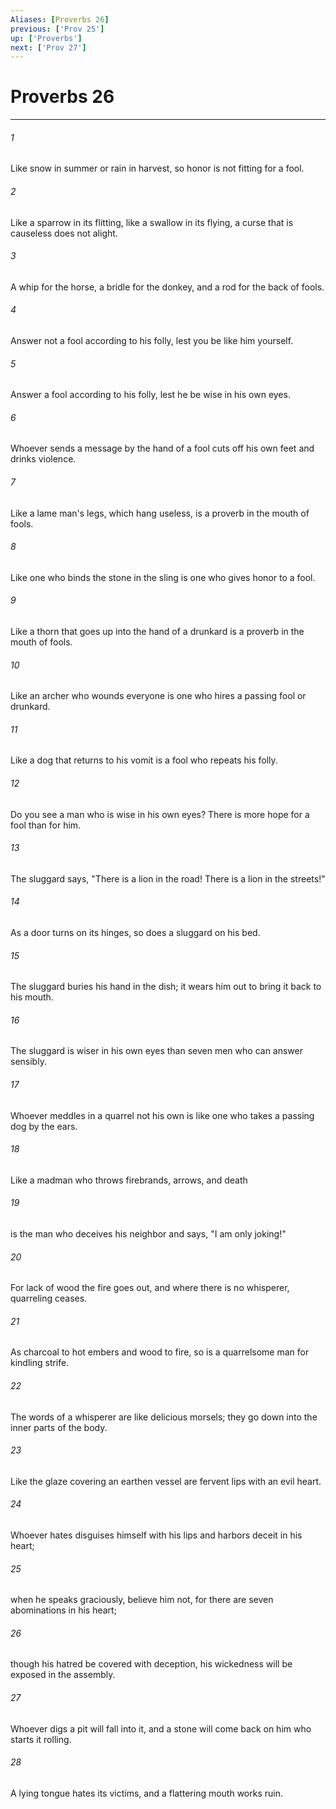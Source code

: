```yaml
---
Aliases: [Proverbs 26]
previous: ['Prov 25']
up: ['Proverbs']
next: ['Prov 27']
---
```

# Proverbs 26

***

 

###### 1 
Like snow in summer or rain in harvest, 
 so honor is not fitting for a fool. 
 
 

###### 2 
Like a sparrow in its flitting, like a swallow in its flying, 
 a curse that is causeless does not alight. 
 
 

###### 3 
A whip for the horse, a bridle for the donkey, 
 and a rod for the back of fools. 
 
 

###### 4 
Answer not a fool according to his folly, 
 lest you be like him yourself. 
 
 

###### 5 
Answer a fool according to his folly, 
 lest he be wise in his own eyes. 
 
 

###### 6 
Whoever sends a message by the hand of a fool 
 cuts off his own feet and drinks violence. 
 
 

###### 7 
Like a lame man's legs, which hang useless, 
 is a proverb in the mouth of fools. 
 
 

###### 8 
Like one who binds the stone in the sling 
 is one who gives honor to a fool. 
 
 

###### 9 
Like a thorn that goes up into the hand of a drunkard 
 is a proverb in the mouth of fools. 
 
 

###### 10 
Like an archer who wounds everyone 
 is one who hires a passing fool or drunkard. 
 
 

###### 11 
Like a dog that returns to his vomit 
 is a fool who repeats his folly. 
 
 

###### 12 
Do you see a man who is wise in his own eyes? 
 There is more hope for a fool than for him. 
 
 

###### 13 
The sluggard says, "There is a lion in the road! 
 There is a lion in the streets!" 
 
 

###### 14 
As a door turns on its hinges, 
 so does a sluggard on his bed. 
 
 

###### 15 
The sluggard buries his hand in the dish; 
 it wears him out to bring it back to his mouth. 
 
 

###### 16 
The sluggard is wiser in his own eyes 
 than seven men who can answer sensibly. 
 
 

###### 17 
Whoever meddles in a quarrel not his own 
 is like one who takes a passing dog by the ears. 
 
 

###### 18 
Like a madman who throws firebrands, arrows, and death 
 
 

###### 19 
is the man who deceives his neighbor 
 and says, "I am only joking!" 
 
 

###### 20 
For lack of wood the fire goes out, 
 and where there is no whisperer, quarreling ceases. 
 
 

###### 21 
As charcoal to hot embers and wood to fire, 
 so is a quarrelsome man for kindling strife. 
 
 

###### 22 
The words of a whisperer are like delicious morsels; 
 they go down into the inner parts of the body. 
 
 

###### 23 
Like the glaze covering an earthen vessel 
 are fervent lips with an evil heart. 
 
 

###### 24 
Whoever hates disguises himself with his lips 
 and harbors deceit in his heart; 
 
 

###### 25 
when he speaks graciously, believe him not, 
 for there are seven abominations in his heart; 
 
 

###### 26 
though his hatred be covered with deception, 
 his wickedness will be exposed in the assembly. 
 
 

###### 27 
Whoever digs a pit will fall into it, 
 and a stone will come back on him who starts it rolling. 
 
 

###### 28 
A lying tongue hates its victims, 
 and a flattering mouth works ruin.
 
